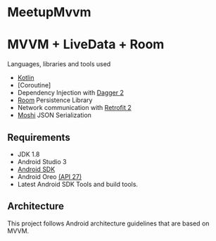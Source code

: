 # MeetupMvvm


# MVVM + LiveData + Room

Languages, libraries and tools used

- [Kotlin](https://kotlinlang.org/)
- [Coroutine]
- Dependency Injection with [Dagger 2](http://google.github.io/dagger/)
- [Room](https://developer.android.com/topic/libraries/architecture/room.html) Persistence Library
- Network communication with [Retrofit 2](http://square.github.io/retrofit/)
- [Moshi](https://github.com/square/moshi) JSON Serialization


## Requirements

- JDK 1.8
- Android Studio 3
- [Android SDK](http://developer.android.com/sdk/index.html)
- Android Oreo [(API 27)](http://developer.android.com/tools/revisions/platforms.html)
- Latest Android SDK Tools and build tools.


## Architecture

This project follows Android architecture guidelines that are based on MVVM.
